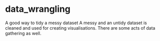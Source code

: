 # data_wrangling

A good way to tidy a messy dataset
A messy and an untidy dataset is cleaned and used for creating visualisations. 
There are some acts of data gathering as well.
